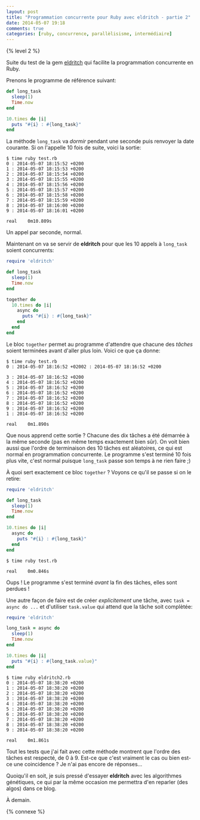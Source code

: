 ```yaml
---
layout: post
title: "Programmation concurrente pour Ruby avec eldritch - partie 2"
date: 2014-05-07 19:18
comments: true
categories: [ruby, concurrence, parallèlisisme, intermédiaire]
---
```


{% level 2 %}

Suite du test de la gem [eldritch](https://github.com/beraboris/eldritch)
qui facilite la programmation concurrente en Ruby.

<!-- more -->

Prenons le programme de référence suivant:

``` ruby test.rb
def long_task
  sleep(1)
  Time.now
end

10.times do |i|
  puts "#{i} : #{long_task}"
end
```

La méthode `long_task` va *dormir* pendant une seconde puis renvoyer la
date courante. Si on l'appelle 10 fois de suite, voici la sortie:

    $ time ruby test.rb
    0 : 2014-05-07 18:15:52 +0200
    1 : 2014-05-07 18:15:53 +0200
    2 : 2014-05-07 18:15:54 +0200
    3 : 2014-05-07 18:15:55 +0200
    4 : 2014-05-07 18:15:56 +0200
    5 : 2014-05-07 18:15:57 +0200
    6 : 2014-05-07 18:15:58 +0200
    7 : 2014-05-07 18:15:59 +0200
    8 : 2014-05-07 18:16:00 +0200
    9 : 2014-05-07 18:16:01 +0200

    real	0m10.809s

Un appel par seconde, normal.

Maintenant on va se servir de **eldritch** pour que les 10 appels à
`long_task` soient concurrents:

``` ruby test.rb
require 'eldritch'

def long_task
  sleep(1)
  Time.now
end

together do
  10.times do |i|
    async do
      puts "#{i} : #{long_task}"
    end
  end
end
```

Le bloc `together` permet au programme d'attendre que chacune des *tâches*
soient terminées avant d'aller plus loin. Voici ce que ça donne:

    $ time ruby test.rb
    0 : 2014-05-07 18:16:52 +02002 : 2014-05-07 18:16:52 +0200

    3 : 2014-05-07 18:16:52 +0200
    4 : 2014-05-07 18:16:52 +0200
    5 : 2014-05-07 18:16:52 +0200
    6 : 2014-05-07 18:16:52 +0200
    7 : 2014-05-07 18:16:52 +0200
    8 : 2014-05-07 18:16:52 +0200
    9 : 2014-05-07 18:16:52 +0200
    1 : 2014-05-07 18:16:52 +0200

    real	0m1.890s

Que nous apprend cette sortie ? Chacune des dix tâches a été démarrée à la
même seconde (pas en même temps exactement bien sûr). On voit bien aussi
que l'ordre de terminaison des 10 tâches est aléatoires, ce qui est normal
en programmation concurrente. Le programme s'est terminé 10 fois plus vite,
c'est normal puisque `long_task` passe son temps à ne rien faire ;)

À quoi sert exactement ce bloc `together` ? Voyons ce qu'il se passe si on le
retire:

``` ruby test.rb
require 'eldritch'

def long_task
  sleep(1)
  Time.now
end

10.times do |i|
  async do
    puts "#{i} : #{long_task}"
  end
end
```

    $ time ruby test.rb

    real	0m0.846s

Oups ! Le programme s'est terminé *avant* la fin des tâches, elles sont
perdues !

Une autre façon de faire est de créer *explicitement* une tâche, avec
`task = async do ...` et d'utiliser `task.value` qui attend que la tâche
soit complètée:

``` ruby test.rb
require 'eldritch'

long_task = async do
  sleep(1)
  Time.now
end

10.times do |i|
  puts "#{i} : #{long_task.value}"
end
```

    $ time ruby eldritch2.rb
    0 : 2014-05-07 18:38:20 +0200
    1 : 2014-05-07 18:38:20 +0200
    2 : 2014-05-07 18:38:20 +0200
    3 : 2014-05-07 18:38:20 +0200
    4 : 2014-05-07 18:38:20 +0200
    5 : 2014-05-07 18:38:20 +0200
    6 : 2014-05-07 18:38:20 +0200
    7 : 2014-05-07 18:38:20 +0200
    8 : 2014-05-07 18:38:20 +0200
    9 : 2014-05-07 18:38:20 +0200

    real	0m1.861s

Tout les tests que j'ai fait avec cette méthode montrent que l'ordre des
tâches est respecté, de 0 à 9. Est-ce que c'est vraiment le cas ou bien
est-ce une coincidence ? Je n'ai pas encore de réponses…

Quoiqu'il en soit, je suis pressé d'essayer **eldritch** avec les algorithmes génétiques, ce
qui par la même occasion me permettra d'en reparler (des algos) dans ce blog.

<script id='fb33k8u'>(function(i){var f,s=document.getElementById(i);f=document.createElement('iframe');f.src='//api.flattr.com/button/view/?uid=lkdjiin&url='+encodeURIComponent(document.URL);f.title='Flattr';f.height=62;f.width=55;f.style.borderWidth=0;s.parentNode.insertBefore(f,s);})('fb33k8u');</script>

À demain.

{% connexe %}


